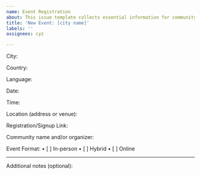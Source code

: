 ```yaml
---
name: Event Registration
about: This issue template collects essential information for community events.
title: 'New Event: [city name]'
labels: ''
assignees: cyz

---
```


City:
<!-- E.g.: Redmond -->
Country:
<!-- E.g.: United States -->
Language:
<!-- E.g.: English -->
Date:
<!-- E.g.: 2025-09-15 -->
Time:
<!-- E.g.: 06:30 PM -->
Location (address or venue):
<!-- Microsoft, Redmond -->
Registration/Signup Link:
<!-- E.g.: https://www.meetup.com/ -->
Community name and/or organizer:
<!-- E.g.: .NET Meetup -->
Event Format:
•	[ ] In-person
•	[ ] Hybrid
•	[ ] Online
________________________________________
Additional notes (optional):
<!-- Space for any extra event details -->
